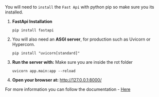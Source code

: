 You will need to `install` the `Fast Api` with python pip so make sure you its installed.

1. **FastApi Installation**

    ```
    pip install fastapi
    ```

2. You will also need an **ASGI server**, for production such as Uvicorn or Hypercorn.

    ```
    pip install "uvicorn[standard]"
    ```

3. **Run the server with:** Make sure you are inside the rot folder

    ```
    uvicorn app.main:app --reload
    ```

4. **Open your browser at:** http://127.0.0.1:8000/

For more information you can follow the documentation - <a href="https://fastapi.tiangolo.com/#installation" target="_blank">Here</a>
